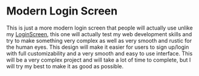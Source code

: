 # Modern Login Screen

This is just a more modern login screen that people will actually use unlike my [LoginScreen], this one will actually test my web development skills and try to make something very complex as well as very smooth and rustic for the human eyes. This design will make it easier for users to sign up/login with full customizability and a very smooth and easy to use interface. This will be a very complex project and will take a lot of time to complete, but I will try my best to make it as good as possible.



[Loginscreen]: https://www.GitHub.com/twothreetwo/website-login-screen